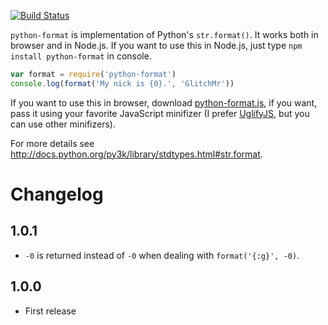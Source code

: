 [![Build Status](https://secure.travis-ci.org/GlitchMr/python-format.png?branch=master)](http://travis-ci.org/GlitchMr/python-format) 

`python-format` is implementation of Python's `str.format()`. It works
both in browser and in Node.js. If you want to use this in Node.js,
just type `npm install python-format` in console.

```javascript
var format = require('python-format')
console.log(format('My nick is {0}.', 'GlitchMr'))
```

If you want to use this in browser, download
[python-format.js](https://raw.github.com/GlitchMr/python-format/master/lib/python-format.js),
if you want, pass it using your favorite JavaScript minifizer (I prefer
[UglifyJS](http://marijnhaverbeke.nl/uglifyjs), but you can use other
minifizers).

For more details see http://docs.python.org/py3k/library/stdtypes.html#str.format.

# Changelog
## 1.0.1
* `-0` is returned instead of `-0` when dealing with `format('{:g}', -0)`.

## 1.0.0
* First release
